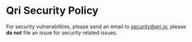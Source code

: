 # Qri Security Policy

For security vulnerabilities, please send an email to security@qri.io, please **do not** file an issue for security related issues.